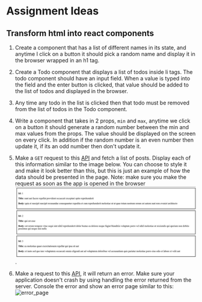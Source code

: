 # Assignment Ideas

## Transform html into react components

1. Create a component that has a list of different names in its state, and anytime I click on a button it should pick a random name and display it in the browser wrapped in an h1 tag.

2. Create a Todo component that displays a list of todos inside li tags. The todo component should have an input field. When a value is typed into the field and the enter button is clicked, that value should be added to the list of todos and displayed in the browser.

3. Any time any todo in the list is clicked then that todo must be removed from the list of todos in the Todo component.

4. Write a component that takes in 2 props, `min` and `max`, anytime we click on a button it should generate a random number between the min and max values from the props. The value should be displayed on the screen on every click. In addition if the random number is an even number then update it, if its an odd number then don't update it.

5. Make a `GET` request to this [API](https://jsonplaceholder.typicode.com/posts) and fetch a list of posts. Display each of this information similar to the image below. You can choose to style it and make it look better than this, but this is just an example of how the data should be presented in the page. Note: make sure you make the request as soon as the app is opened in the browser
   ![display_data_from_api_demo](https://github.com/rotimi-best/react-tutorial/blob/master/lesson_one/assets/display_data_from_api_demo.jpg).

6. Make a request to this [API](https://leadgen.ossystem.ua/api/dashboard), it will return an error. Make sure your application doesn't crash by using handling the error returned from the server. Console the error and show an error page similar to this:
   ![error_page](https://raw.githubusercontent.com/janmisek/ember-error-handler/master/github/error-prod.png)
